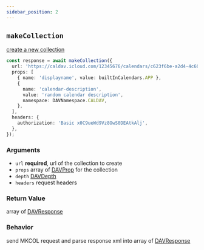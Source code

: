 ```yaml
---
sidebar_position: 2
---
```


## `makeCollection`

[create a new collection](https://datatracker.ietf.org/doc/html/rfc5689#section-3)

```ts
const response = await makeCollection({
  url: 'https://caldav.icloud.com/12345676/calendars/c623f6be-a2d4-4c60-932a-043e67025dde/',
  props: [
    { name: 'displayname', value: builtInCalendars.APP },
    {
      name: 'calendar-description',
      value: 'random calendar description',
      namespace: DAVNamespace.CALDAV,
    },
  ],
  headers: {
    authorization: 'Basic x0C9ueWd9Vz8OwS0DEAtkAlj',
  },
});
```

### Arguments

- `url` **required**, url of the collection to create
- `props` array of [DAVProp](../../types/DAVProp.md) for the collection
- `depth` [DAVDepth](../../types/DAVDepth.md)
- `headers` request headers

### Return Value

array of [DAVResponse](../../types/DAVResponse.md)

### Behavior

send MKCOL request and parse response xml into array of [DAVResponse](../../types/DAVResponse.md)
